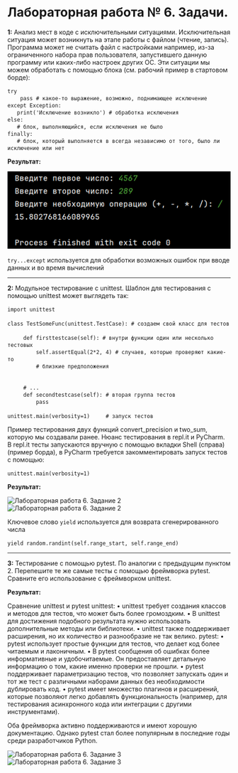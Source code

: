 # Лабораторная работа № 6. Задачи.
**1:** Анализ мест в коде с исключительными ситуациями. Исключительная ситуация может возникнуть на этапе работы с файлом (чтение, запись). Программа может не считать файл с настройками например, из-за ограниченного набора прав пользователя, запустившего данную программу или каких-либо настроек других ОС. Эти ситуации мы можем обработать с помощью блока (см. рабочий пример в стартовом борде):
```
try
    pass # какое-то выражение, возможно, поднимающее исключение  
except Exception:
   print('Исключение возникло') # обработка исключения 
else:
   # блок, выполняющийся, если исключения не было
finally:
   # блок, который выполняется в всегда независимо от того, было ли исключение или нет
```

**Результат:**

![Лабораторная работа 6. Задание 1](https://github.com/Stepanova-Anna/Programming-2/blob/main/img/LR6_T1.png)

```try...except``` используется для обработки возможных ошибок при вводе данных и во время вычислений

---
**2:** Модульное тестирование с unittest. Шаблон для тестирования с помощью unittest может выглядеть так:
```
import unittest

class TestSomeFunc(unittest.TestCase): # создаем свой класс для тестов

     def firsttestcase(self): # внутри функции один или несколько тестовых
         self.assertEqual(2*2, 4) # случаев, которые проверяют какие-то 
         # близкие предположения
         

     # ...
     def secondtestcase(self): # вторая группа тестов
         pass

unittest.main(verbosity=1)     # запуск тестов
```
Пример тестирования двух функций convert_precision и two_sum, которую мы создавали ранее. Нюанс тестирования в repl.it и PyCharm. В repl.it  тесты запускаются вручную с помощью вкладки Shell (справа) (пример борда), в PyCharm требуется закомментировать запуск тестов с помощью: 
```
unittest.main(verbosity=1)
```
**Результат:**

![Лабораторная работа 6. Задание 2](https://github.com/Stepanova-Anna/Programming-2/blob/main/img/LR6_T2_1.png)
![Лабораторная работа 6. Задание 2](https://github.com/Stepanova-Anna/Programming-2/blob/main/img/LR6_T2_2.png)

Ключевое слово ```yield``` используется для возврата сгенерированного числа
```
yield random.randint(self.range_start, self.range_end)
```

---
**3:** Тестирование с помощью pytest. По аналогии с предыдущим пунктом 2. Перепешите те же самые тесты с помощью фреймворка pytest. Сравните его использование с фреймворком unittest.

**Результат:**

Сравнение unittest и pytest
unittest:
   • unittest требует создания классов и методов для тестов, что может быть более громоздким.
   • В unittest для достижения подобного результата нужно использовать дополнительные методы или библиотеки.
   • unittest также поддерживает расширения, но их количество и разнообразие не так велико.
pytest:
   • pytest использует простые функции для тестов, что делает код более читаемым и лаконичным.
   • В pytest сообщения об ошибках более информативные и удобочитаемые. Он предоставляет детальную информацию о том, какие именно проверки не прошли.
   • pytest поддерживает параметризацию тестов, что позволяет запускать один и тот же тест с различными наборами данных без необходимости дублировать код.
   • pytest имеет множество плагинов и расширений, которые позволяют легко добавлять функциональность (например, для тестирования асинхронного кода или интеграции с другими инструментами).

Оба фреймворка активно поддерживаются и имеют хорошую документацию. Однако pytest стал более популярным в последние годы среди разработчиков Python.

![Лабораторная работа 6. Задание 3](https://github.com/Stepanova-Anna/Programming-2/blob/main/img/LR6_T3_1.png)
![Лабораторная работа 6. Задание 3](https://github.com/Stepanova-Anna/Programming-2/blob/main/img/LR6_T3_2.png)
 


